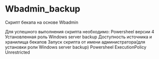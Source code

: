 # Wbadmin_backup
Скрипт бекапа на основе Wbadmin

Для успешного выполнения скрипта необходимо:
Powersheel версии 4
Установленная роль Windows server backup
Доступность источника и хранилища бекапов
Запуск скрипта от имени администратора(для установки роли Windows server backup)
Powersheel ExecutionPolicy Unrestricted
